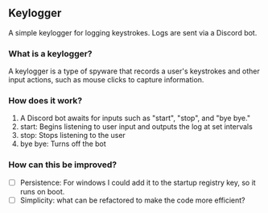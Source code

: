 ## Keylogger
A simple keylogger for logging keystrokes. Logs are sent via a Discord bot. 

### What is a keylogger?
A keylogger is a type of spyware that records a user's keystrokes and other input actions, such as mouse clicks to capture information.

### How does it work?
1. A Discord bot awaits for inputs such as "start", "stop", and "bye bye."
2. start: Begins listening to user input and outputs the log at set intervals
3. stop: Stops listening to the user
4. bye bye: Turns off the bot

### How can this be improved?
- [ ] Persistence: For windows I could add it to the startup registry key, so it runs on boot.
- [ ] Simplicity: what can be refactored to make the code more efficient?
